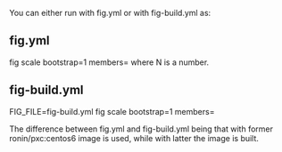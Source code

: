 You can either run with fig.yml or with fig-build.yml as:

fig.yml
---

fig scale bootstrap=1 members=<N>     where N is a number.


fig-build.yml
---
FIG_FILE=fig-build.yml fig scale bootstrap=1 members=<N>


The difference between fig.yml and fig-build.yml being that with former ronin/pxc:centos6 image is used, while with latter the image is built.
